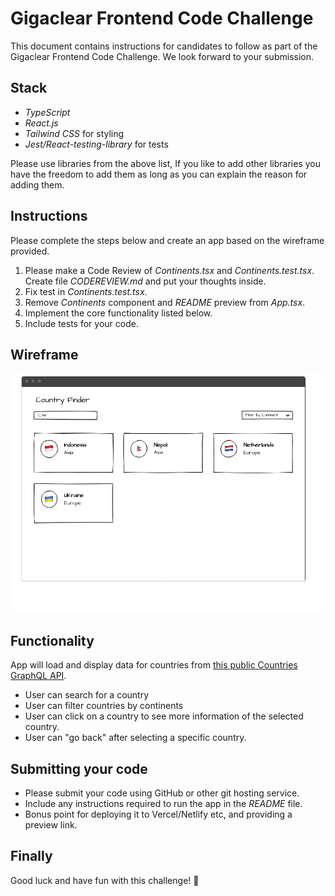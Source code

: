 # Gigaclear Frontend Code Challenge

This document contains instructions for candidates to follow as part of the Gigaclear Frontend Code Challenge. We look forward to your submission.

## Stack

- _TypeScript_
- _React.js_
- _Tailwind CSS_ for styling
- _Jest/React-testing-library_ for tests

Please use libraries from the above list, If you like to add other libraries you have the freedom to add them as long as you can explain the reason for adding them.

## Instructions

Please complete the steps below and create an app based on the wireframe provided.

1. Please make a Code Review of _Continents.tsx_ and _Continents.test.tsx_. Create file _CODEREVIEW.md_ and put your thoughts inside.
2. Fix test in _Continents.test.tsx_.
3. Remove _Continents_ component and _README_ preview from _App.tsx_.
4. Implement the core functionality listed below.
5. Include tests for your code.

## Wireframe

![wireframe](./wireframe.png)

## Functionality

App will load and display data for countries from [this public Countries GraphQL API](https://countries.trevorblades.com).

- User can search for a country
- User can filter countries by continents
- User can click on a country to see more information of the selected country.
- User can "go back" after selecting a specific country.

## Submitting your code

- Please submit your code using GitHub or other git hosting service.
- Include any instructions required to run the app in the _README_ file.
- Bonus point for deploying it to Vercel/Netlify etc, and providing a preview link.

## Finally

Good luck and have fun with this challenge! 💪
